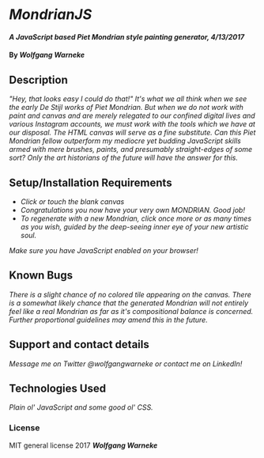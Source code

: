 # _MondrianJS_

#### _A JavaScript based Piet Mondrian style painting generator, 4/13/2017_

#### By _**Wolfgang Warneke**_

## Description

_*"Hey, that looks easy I could do that!"*  It's what we all think when we see the early De Stijl works of Piet Mondrian.  But when we do not work with paint and canvas and are merely relegated to our confined digital lives and various Instagram accounts, we must work with the tools which we have at our disposal.  The HTML canvas will serve as a fine substitute.  Can this Piet Mondrian fellow outperform my mediocre yet budding JavaScript skills armed with mere brushes, paints, and presumably straight-edges of some sort?  Only the art historians of the future will have the answer for this._

## Setup/Installation Requirements

* _Click or touch the blank canvas_
* _Congratulations you now have your very own MONDRIAN.  Good job!_
* _To regenerate with a new Mondrian, click once more or as many times as you wish, guided by the deep-seeing inner eye of your new artistic soul._

_Make sure you have JavaScript enabled on your browser!_

## Known Bugs

_There is a slight chance of no colored tile appearing on the canvas._
_There is a somewhat likely chance that the generated Mondrian will not entirely feel like a real Mondrian as far as it's compositional balance is concerned.  Further proportional guidelines may amend this in the future._

## Support and contact details

_Message me on Twitter @wolfgangwarneke or contact me on LinkedIn!_

## Technologies Used

_Plain ol' JavaScript and some good ol' CSS._

### License

MIT general license 2017 **_Wolfgang Warneke_**
